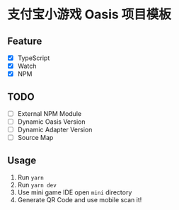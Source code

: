 # 支付宝小游戏 Oasis 项目模板

## Feature

- [x] TypeScript
- [X] Watch
- [x] NPM 

## TODO
- [ ] External NPM Module
- [ ] Dynamic Oasis Version
- [ ] Dynamic Adapter Version
- [ ] Source Map

## Usage

1. Run `yarn`
2. Run `yarn dev`
3. Use mini game IDE open `mini` directory
4. Generate QR Code and use mobile scan it!
